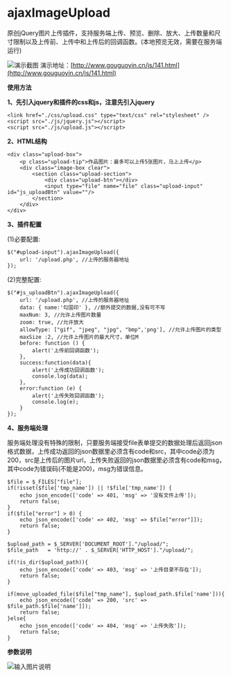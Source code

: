 # ajaxImageUpload
原创jQuery图片上传插件，支持服务端上传、预览、删除、放大、上传数量和尺寸限制以及上传前、上传中和上传后的回调函数。(本地预览无效，需要在服务端运行)

![演示截图](https://git.oschina.net/uploads/images/2017/0829/183504_2b642f6f_544375.png "吞吞吐吐.png")
演示地址：[http://www.gouguoyin.cn/js/141.html](http://www.gouguoyin.cn/js/141.html)

 **使用方法**
 
 **1、先引入jquery和插件的css和js，注意先引入jquery** 
```
<link href="./css/upload.css" type="text/css" rel="stylesheet" />
<script src="./js/jquery.js"></script>
<script src="./js/upload.js"></script>
```
 **2、HTML结构** 
```
<div class="upload-box">
    <p class="upload-tip">作品图片：最多可以上传5张图片，马上上传</p>
    <div class="image-box clear">
        <section class="upload-section">
            <div class="upload-btn"></div>
            <input type="file" name="file" class="upload-input" id="js_uploadBtn" value=""/>
        </section>
    </div>
</div>
```
 **3、插件配置**
 
(1)必要配置:

```
$("#upload-input").ajaxImageUpload({
    url: '/upload.php', //上传的服务器地址
});
```

(2)完整配置:

```
$("#js_uploadBtn").ajaxImageUpload({
    url: '/upload.php', //上传的服务器地址
    data: { name:'勾国印' }, //额外提交的数据,没有可不写
    maxNum: 3, //允许上传图片数量
    zoom: true, //允许放大
    allowType: ["gif", "jpeg", "jpg", "bmp",'png'], //允许上传图片的类型
    maxSize :2, //允许上传图片的最大尺寸，单位M
    before: function () {
        alert('上传前回调函数');
    },
    success:function(data){
        alert('上传成功回调函数');
        console.log(data);
    },
    error:function (e) {
        alert('上传失败回调函数');
        console.log(e);
    }
});
```
 **4、服务端处理** 

服务端处理没有特殊的限制，只要服务端接受file表单提交的数据处理后返回json格式数据，上传成功返回的json数据里必须含有code和src，其中code必须为200，src是上传后的图片url，上传失败返回的json数据里必须含有code和msg，其中code为错误码(不能是200)，msg为错误信息。

```
$file = $_FILES["file"];
if(!isset($file['tmp_name']) || !$file['tmp_name']) {
    echo json_encode(['code' => 401, 'msg' => '没有文件上传']);
    return false;
}
if($file["error"] > 0) {
    echo json_encode(['code' => 402, 'msg' => $file["error"]]);
    return false;
}

$upload_path = $_SERVER['DOCUMENT_ROOT']."/upload/";
$file_path   = 'http://' . $_SERVER['HTTP_HOST']."/upload/";

if(!is_dir($upload_path)){
    echo json_encode(['code' => 403, 'msg' => '上传目录不存在']);
    return false;
}

if(move_uploaded_file($file["tmp_name"], $upload_path.$file['name'])){
    echo json_encode(['code' => 200, 'src' => $file_path.$file['name']]);
    return false;
}else{
    echo json_encode(['code' => 404, 'msg' => '上传失败']);
    return false;
}
```
 **参数说明** 

![输入图片说明](https://git.oschina.net/uploads/images/2017/0829/183751_3db7f254_544375.png "参数.png")